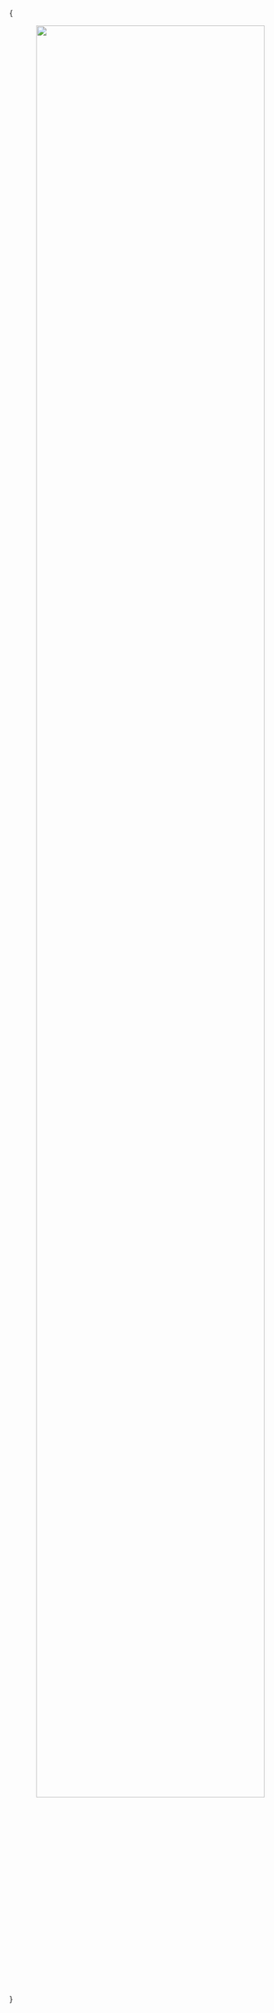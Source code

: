 {
<div id="header" align="center" width="100%">
  <img src="https://media.giphy.com/media/RbDKaczqWovIugyJmW/giphy.gif" width="90%"/>
</div>
}
<!--
**TheAce74/TheAce74** is a ✨ _special_ ✨ repository because its `README.md` (this file) appears on your GitHub profile.

Here are some ideas to get you started:

- 🔭 I’m currently working on ...
- 🌱 I’m currently learning ...
- 👯 I’m looking to collaborate on ...
- 🤔 I’m looking for help with ...
- 💬 Ask me about ...
- 📫 How to reach me: ...
- 😄 Pronouns: ...
- ⚡ Fun fact: ...
-->
